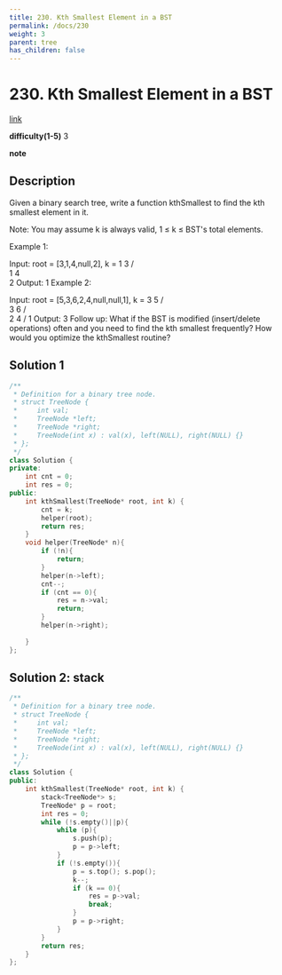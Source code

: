 ```yaml
---
title: 230. Kth Smallest Element in a BST
permalink: /docs/230
weight: 3
parent: tree
has_children: false
---
```

# 230. Kth Smallest Element in a BST
[link](https://leetcode.com/problems/kth-smallest-element-in-a-bst/)

**difficulty(1-5)**
3

**note**

## Description
Given a binary search tree, write a function kthSmallest to find the kth smallest element in it.

Note:
You may assume k is always valid, 1 ≤ k ≤ BST's total elements.

Example 1:

Input: root = [3,1,4,null,2], k = 1
   3
  / \
 1   4
  \
   2
Output: 1
Example 2:

Input: root = [5,3,6,2,4,null,null,1], k = 3
       5
      / \
     3   6
    / \
   2   4
  /
 1
Output: 3
Follow up:
What if the BST is modified (insert/delete operations) often and you need to find the kth smallest frequently? How would you optimize the kthSmallest routine?

## Solution 1
```c++
/**
 * Definition for a binary tree node.
 * struct TreeNode {
 *     int val;
 *     TreeNode *left;
 *     TreeNode *right;
 *     TreeNode(int x) : val(x), left(NULL), right(NULL) {}
 * };
 */
class Solution {
private: 
    int cnt = 0;
    int res = 0;
public:
    int kthSmallest(TreeNode* root, int k) {
        cnt = k;
        helper(root);
        return res;
    }
    void helper(TreeNode* n){
        if (!n){
            return;
        }
        helper(n->left);
        cnt--;
        if (cnt == 0){
            res = n->val;
            return;
        }
        helper(n->right);
        
    }
};
```

## Solution 2: stack
```c++
/**
 * Definition for a binary tree node.
 * struct TreeNode {
 *     int val;
 *     TreeNode *left;
 *     TreeNode *right;
 *     TreeNode(int x) : val(x), left(NULL), right(NULL) {}
 * };
 */
class Solution {
public:
    int kthSmallest(TreeNode* root, int k) {
        stack<TreeNode*> s;
        TreeNode* p = root;
        int res = 0;
        while (!s.empty()||p){
            while (p){
                s.push(p);
                p = p->left;
            }
            if (!s.empty()){
                p = s.top(); s.pop();
                k--;
                if (k == 0){
                    res = p->val;
                    break;
                }
                p = p->right;                
            }
        }
        return res;
    }
};
```